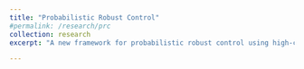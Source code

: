 ```yaml
---
title: "Probabilistic Robust Control"
#permalink: /research/prc
collection: research
excerpt: "A new framework for probabilistic robust control using high-confidence model-ambiguity sets. This is an item in your research. It can be have images or nice text. If you name the file .md, it will be parsed as markdown. If you name the file .html, it will be parsed as HTML. <br/><img src='/images/UncertainNyquist.jpg'> "

---
```



